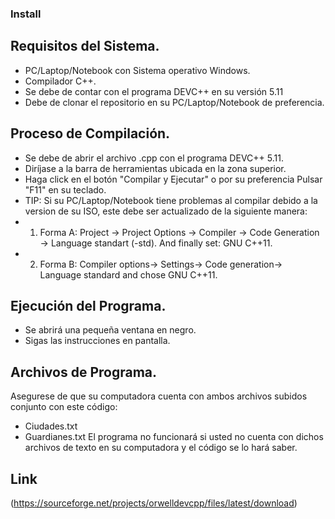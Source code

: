 ### Install
## Requisitos del Sistema.
- PC/Laptop/Notebook con Sistema operativo Windows.
- Compilador C++.
- Se debe de contar con el programa DEVC++ en su versión 5.11
- Debe de clonar el repositorio en su PC/Laptop/Notebook de preferencia.
## Proceso de Compilación.
- Se debe de abrir el archivo .cpp con el programa DEVC++ 5.11.
- Diríjase a la barra de herramientas ubicada en la zona superior.
- Haga click en el botón "Compilar y Ejecutar" o por su preferencia Pulsar "F11" en su teclado.
- TIP: Si su PC/Laptop/Notebook tiene problemas al compilar debido a la version de su ISO, este debe ser actualizado de la siguiente manera:
- 1. Forma A: Project -> Project Options -> Compiler -> Code Generation -> Language standart (-std). And finally set: GNU C++11.
- 2. Forma B: Compiler options-> Settings-> Code generation-> Language standard and chose GNU C++11.
## Ejecución del Programa.
- Se abrirá una pequeña ventana en negro.
- Sigas las instrucciones en pantalla.
## Archivos de Programa.
Asegurese de que su computadora cuenta con ambos archivos subidos conjunto con este código:
- Ciudades.txt
- Guardianes.txt
El programa no funcionará si usted no cuenta con dichos archivos de texto en su computadora y el código se lo hará saber.
## Link
(https://sourceforge.net/projects/orwelldevcpp/files/latest/download)
